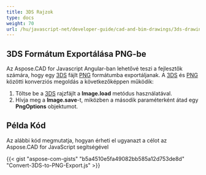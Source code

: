 ```yaml
---
title: 3DS Rajzok
type: docs
weight: 70
url: /hu/javascript-net/developer-guide/cad-and-bim-drawings/3ds-drawings/
---
```


## **3DS Formátum Exportálása PNG-be**

Az Aspose.CAD for Javascript Angular-ban lehetővé teszi a fejlesztők számára, hogy egy [3DS](https://docs.fileformat.com/3d/3ds/) fájlt [PNG](https://docs.fileformat.com/image/png/) formátumba exportáljanak. A [3DS](https://docs.fileformat.com/3d/3ds/) és [PNG](https://docs.fileformat.com/image/png/) közötti konverziós megoldás a következőképpen működik:

1. Töltse be a [3DS](https://docs.fileformat.com/3d/3ds/) rajzfájlt a **Image.load** metódus használatával.
1. Hívja meg a **Image.save**-t, miközben a második paraméterként átad egy **PngOptions** objektumot.

## Példa Kód

Az alábbi kód megmutatja, hogyan érheti el ugyanazt a célot az Aspose.CAD for JavaScript segítségével

{{< gist "aspose-com-gists" "b5a4510e5fa49082bb585a12d753de8d" "Convert-3DS-to-PNG-Export.js" >}}

